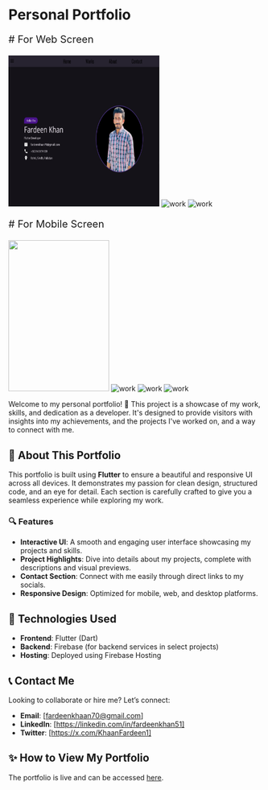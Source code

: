 # Personal Portfolio

<p style="font-size: 20px;"># For Web Screen</p>

<img src="assets/project1.PNG" width="300" height="300"/> <img src="https://github.com/user-attachments/assets/c7084386-10b3-4c60-bcb6-138a3f3d51fc" alt="work" width="300" height="300"> <img src="https://github.com/user-attachments/assets/fb098aa8-e442-46c5-8456-3f539c2afe3b" alt="work" width="300" height="300">

<p style="font-size: 20px;"># For Mobile Screen</p>

<img src="https://github.com/user-attachments/assets/2c86473c-5db6-4c9f-aca9-d25ac3668bc5" width="200" height="300"/>  
<img src="https://github.com/user-attachments/assets/639dcde7-4646-4f37-9c62-9fe54662ac6c" alt="work" width="200" height="300">
<img src="https://github.com/user-attachments/assets/c7084386-10b3-4c60-bcb6-138a3f3d51fc" alt="work" width="200" height="300">  
<img src="https://github.com/user-attachments/assets/fb098aa8-e442-46c5-8456-3f539c2afe3b" alt="work" width="200" height="300">

Welcome to my personal portfolio! 🚀 This project is a showcase of my work, skills, and dedication as a developer. It's designed to provide visitors with insights into my achievements, and the projects I've worked on, and a way to connect with me.

## 🌟 About This Portfolio

This portfolio is built using **Flutter** to ensure a beautiful and responsive UI across all devices. It demonstrates my passion for clean design, structured code, and an eye for detail. Each section is carefully crafted to give you a seamless experience while exploring my work.

### 🔍 Features
- **Interactive UI**: A smooth and engaging user interface showcasing my projects and skills.
- **Project Highlights**: Dive into details about my projects, complete with descriptions and visual previews.
- **Contact Section**: Connect with me easily through direct links to my socials.
- **Responsive Design**: Optimized for mobile, web, and desktop platforms.

## 🚀 Technologies Used
- **Frontend**: Flutter (Dart)
- **Backend**: Firebase (for backend services in select projects)
- **Hosting**: Deployed using Firebase Hosting


## 📞 Contact Me
Looking to collaborate or hire me? Let’s connect:
- **Email**: [fardeenkhaan70@gmail.com]
- **LinkedIn**: [https://linkedin.com/in/fardeenkhan51]
- **Twitter**: [https://x.com/KhaanFardeen1]

## ✨ How to View My Portfolio
The portfolio is live and can be accessed [here](https://fk-portfolio.web.app).


